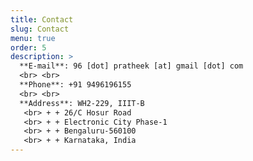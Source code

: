 ```yaml
---
title: Contact
slug: Contact
menu: true
order: 5
description: >
  **E-mail**: 96 [dot] pratheek [at] gmail [dot] com 
  <br> <br>
  **Phone**: +91 9496196155
  <br> <br>
  **Address**: WH2-229, IIIT-B
   <br> + + 26/C Hosur Road
   <br> + + Electronic City Phase-1
   <br> + + Bengaluru-560100
   <br> + + Karnataka, India
---
```

